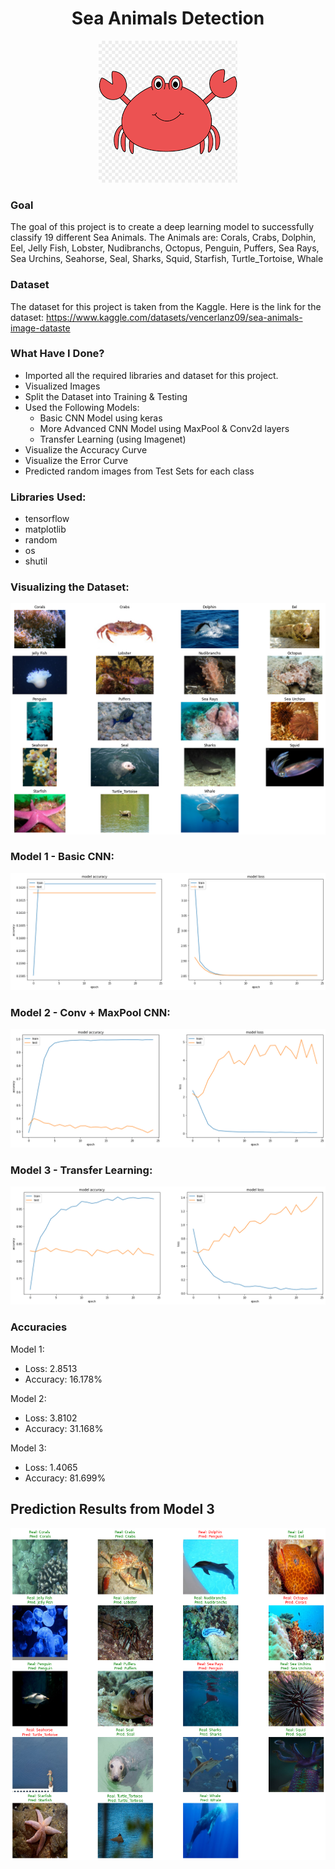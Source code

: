 <div align = 'center'>
  <h1>Sea Animals Detection</h1>
  <img src="Images/crab.png">
</div>

### Goal

The goal of this project is to create a deep learning model to successfully classify 19 different Sea Animals.
The Animals are: Corals, Crabs, Dolphin, Eel, Jelly Fish, Lobster, Nudibranchs, Octopus, Penguin, Puffers, Sea Rays, Sea Urchins, Seahorse, Seal, Sharks, Squid, Starfish, Turtle_Tortoise, Whale

### Dataset

The dataset for this project is taken from the Kaggle. Here is the link for the dataset: https://www.kaggle.com/datasets/vencerlanz09/sea-animals-image-dataste

### What Have I Done?

- Imported all the required libraries and dataset for this project.
- Visualized Images
- Split the Dataset into Training & Testing
- Used the Following Models:
  - Basic CNN Model using keras
  - More Advanced CNN Model using MaxPool & Conv2d layers
  - Transfer Learning (using Imagenet)
- Visualize the Accuracy Curve
- Visualize the Error Curve
- Predicted random images from Test Sets for each class

### Libraries Used:

- tensorflow
- matplotlib
- random
- os
- shutil

### Visualizing the Dataset:

![Dataset Image](Images/Dataset.png)

### Model 1 - Basic CNN:

![Basic CNN's Accuracy & Error Curve](Images/Basic%20CNN.png)

### Model 2 - Conv + MaxPool CNN:

![Conv CNN's Accuracy & Error Curve](Images/Conv%20CNN.png)

### Model 3 - Transfer Learning:

![Transfer Learning's Accuracy & Error Curve](Images/Transfer%20Learning.png)

### Accuracies

Model 1:

- Loss: 2.8513
- Accuracy: 16.178%

Model 2:

- Loss: 3.8102
- Accuracy: 31.168%

Model 3:

- Loss: 1.4065
- Accuracy: 81.699%

## Prediction Results from Model 3

![Prediction Image](Images/predicition.png)


